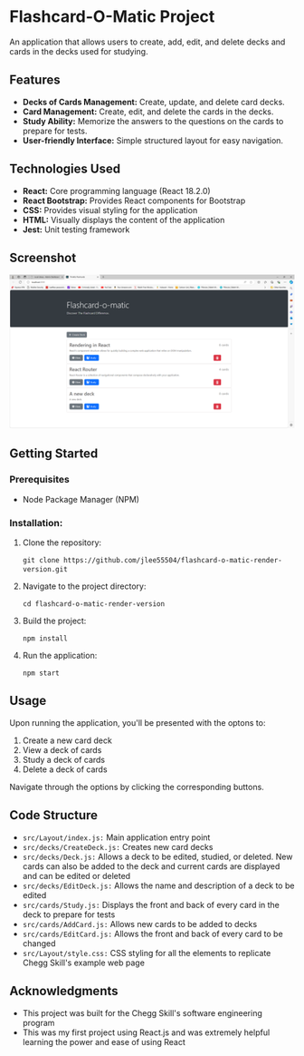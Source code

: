 # Flashcard-O-Matic Project

An application that allows users to create, add, edit, and delete decks and cards in the decks used for studying.

## Features
 - **Decks of Cards Management:** Create, update, and delete card decks.
 - **Card Management:** Create, edit, and delete the cards in the decks.
 - **Study Ability:** Memorize the answers to the questions on the cards to prepare for tests.
 - **User-friendly Interface:** Simple structured layout for easy navigation.

## Technologies Used
  * **React:** Core programming language (React 18.2.0)
  * **React Bootstrap:** Provides React components for Bootstrap
  * **CSS:** Provides visual styling for the application
  * **HTML:** Visually displays the content of the application
  * **Jest:** Unit testing framework

## Screenshot
![Alt text](https://github.com/jlee55504/flashcard-o-matic-project/blob/main/src/imgs/Flashcard-o-matic%20project%20home%20screen%20image.png?raw=true "Flashcard-o-matic-project 'Layout/home' screen")

## Getting Started
### Prerequisites
 - Node Package Manager (NPM)

 ### Installation:
  1. Clone the repository:
     ```
     git clone https://github.com/jlee55504/flashcard-o-matic-render-version.git
     ```
  2. Navigate to the project directory:
     ```
     cd flashcard-o-matic-render-version
     ```
  3. Build the project:
     ```
     npm install
     ```
  4. Run the application:
     ```
     npm start
     ```

## Usage
Upon running the application, you'll be presented with the optons to:
 1. Create a new card deck
 2. View a deck of cards
 3. Study a deck of cards
 4. Delete a deck of cards
 
Navigate through the options by clicking the corresponding buttons.

## Code Structure
 - ``src/Layout/index.js:`` Main application entry point
 - ``src/decks/CreateDeck.js:`` Creates new card decks
 - ``src/decks/Deck.js:`` Allows a deck to be edited, studied, or deleted. New cards can also be added to the deck and current cards are displayed and can be edited or deleted
 - ``src/decks/EditDeck.js:`` Allows the name and description of a deck to be edited
 - ``src/cards/Study.js:`` Displays the front and back of every card in the deck to prepare for tests
 - ``src/cards/AddCard.js:`` Allows new cards to be added to decks
 - ``src/cards/EditCard.js:`` Allows the front and back of every card to be changed
 - ``src/Layout/style.css:`` CSS styling for all the elements to replicate Chegg Skill's example web page

## Acknowledgments
 - This project was built for the Chegg Skill's software engineering program
 - This was my first project using React.js and was extremely helpful learning the power and ease of using React 
